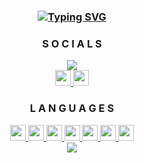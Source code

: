 <div align="center" id="header">
    <h3>
        <a href="https://bio.F5ve.lol/?utm_source=github&utm_medium=profile&utm_campaign=profile_readme">
            <img src="https://readme-typing-svg.demolab.com?font=Varela+Round+&pause=1000&color=36E5F7&random=false&width=435&lines=Backend+Developer;UI+Designer" alt="Typing SVG" />
        </a>
    </h1>
</div>

<div align="center" id="socials">
    <h3>
        S O C I A L S
    </h3>
    <a href="[![Discord Presence]]">
        <img src="https://lanyard.cnrad.dev/api/980405065896574986?borderRadius=5px&amp;idleMessage=not%20up%20to%20anything&amp;bg=a&amp;animated=true&amp;showDisplayName=true"/>
    </a>
    <div>
        <a href="https://links.F5ve.lol/discord">
            <img src="https://skillicons.dev/icons?i=discord&theme=dark" height="25" width="25"/>
        </a>
        <a href="https://links.F5ve.lol/telegram">
            <img src="https://cdn-icons-png.flaticon.com/512/2504/2504941.png" height="25" width="25"/>
        </a>
    </div>
    </a>
</div>

<div align="center" id="languages">
    <h3>
        L A N G U A G E S
    </h3>
    <a href="https://learn.microsoft.com/dotnet/csharp">
        <img src="https://skillicons.dev/icons?i=cs&theme=dark" height="25" width="25">
    </a>
    <a href="https://www.w3.org/css">
        <img src="https://skillicons.dev/icons?i=css&theme=dark" height="25" width="25">
    </a>
    <a href="https://www.w3.org/html">
        <img src="https://skillicons.dev/icons?i=html&theme=dark" height="25" width="25">
    </a>
    <a href="https://developer.mozilla.org/JavaScript">
        <img src="https://skillicons.dev/icons?i=js&theme=dark" height="25" width="25">
    </a>
    <a href="https://mongodb.com/">
        <img src="https://skillicons.dev/icons?i=mongodb&theme=dark" height="25" width="25">
    </a>
    <a href="https://mysql.com">
        <img src="https://skillicons.dev/icons?i=mysql&theme=dark" height="25" width="25">
    </a>
    <a href="https://python.org">
        <img src="https://skillicons.dev/icons?i=py&theme=dark" height="25" width="25">
    </a>
</div>

<div align="center" id="stats">
    <a href="https://F5ve.lol/?utm_source=github&utm_medium=profile&utm_campaign=profile_readme">
        <img src="https://github-readme-stats.vercel.app/api?username=1337Syntax&count_private=true&show_icons=true&theme=transparent&hide_border=true&hide_title=true&text_color=36BCF7FF&icon_color=05d6f2&ring_color=05d6f2"/>
    </a>
</div>
